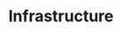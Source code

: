 ---
# This topic lives at
# https://digital.gov/topics/infrastructure

# Topic Title
title: "Infrastructure"

# description — keep it short and clear
# summary: ""

# Weight
weight: 1

# For more information on managing topics,
# see https://github.com/GSA/digitalgov.gov/wiki/topics
---